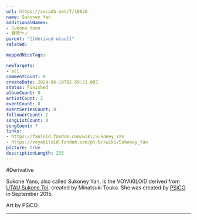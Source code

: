 ```yaml
---
url: https://vocadb.net/T/10620
name: Sukoney Yan
additionalNames: 
- Sukone Yano
- 健音ヤノ
parent: "[[derived-utau]]"
related:

mappedNicoTags:

newTargets:
- all
commentCount: 0
createDate: 2024-06-18T02:59:21.007
status: Finished
albumCount: 0
artistCount: 2
eventCount: 0
eventSeriesCount: 0
followerCount: 2
songListCount: 0
songCount: 7
links: 
- https://fanloid.fandom.com/wiki/Sukoney_Yan
- https://voyakiloid.fandom.com/pt-br/wiki/Sukoney_Yan
picture: true
descriptionLength: 233
---
```


#Derivative

Sukone Yano, also called Sukoney Yan, is the VOYAKILOID derived from [UTAU Sukone Tei](https://vocadb.net/Ar/1776), created by Minatsuki Touka. She was created by [PSiCO](https://vocadb.net/Ar/66828) in September 2015.

Art by PSiCO.

---

